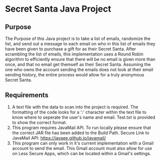 # Secret Santa Java Project
## Purpose
The Purpose of this Java project is to take a list of emails, randomize the list, and send out a message to each email on who in this list of emails they have been given to purchase a gift for as their Secret Santa. After scrambling the list of emails, this implementation uses a Round Robin algorithm to efficiently ensure that there will be no email is given more than once, and that no email get themself as their Secret Santa. Assuming the one who owns the account sending the emails does not look at their email sending history, the entire process would allow for a truly anonymous Secret Santa.
## Requirements
1. A text file with the data to scan into the project is required. The formatting of the code looks for a ':' character within the text file to know where to seperate the user's name and email. Test.txt is provided to show the correct format.
2. This program requires JavaMail API. To run locally please ensure that the correct JAR file has been added to the Build Path. 
Secure Link to JavaMail API: https://javaee.github.io/javamail/ 
3. This program can only work in it's current implementation with a Gmail account to send the email. This Gmail account must also allow for use on Less Secure Apps, which can be located within a Gmail's settings.
